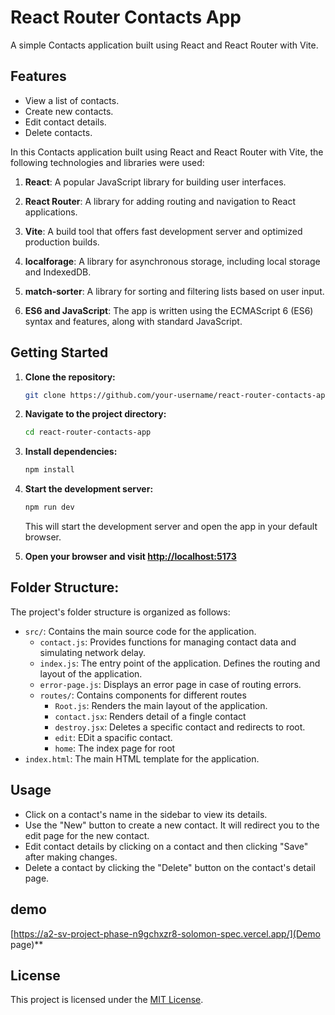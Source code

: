 
# React Router Contacts App

A simple Contacts application built using React and React Router with Vite.

## Features

- View a list of contacts.
- Create new contacts.
- Edit contact details.
- Delete contacts.

In this Contacts application built using React and React Router with Vite, the following technologies and libraries were used:

1. **React**: A popular JavaScript library for building user interfaces.
   
2. **React Router**: A library for adding routing and navigation to React applications.

3. **Vite**: A build tool that offers fast development server and optimized production builds.

4. **localforage**: A library for asynchronous storage, including local storage and IndexedDB.

5. **match-sorter**: A library for sorting and filtering lists based on user input.

6. **ES6 and JavaScript**: The app is written using the ECMAScript 6 (ES6) syntax and features, along with standard JavaScript.

## Getting Started

1. **Clone the repository:**

   ```bash
   git clone https://github.com/your-username/react-router-contacts-app.git
   ```

2. **Navigate to the project directory:**

   ```bash
   cd react-router-contacts-app
   ```

3. **Install dependencies:**

   ```bash
   npm install
   ```

4. **Start the development server:**

   ```bash
   npm run dev
   ```

   This will start the development server and open the app in your default browser.

5. **Open your browser and visit [http://localhost:5173](http://localhost:5173)**
## Folder Structure:

The project's folder structure is organized as follows:

- `src/`: Contains the main source code for the application.
  - `contact.js`: Provides functions for managing contact data and simulating network delay.
  - `index.js`: The entry point of the application. Defines the routing and layout of the application.
  - `error-page.js`: Displays an error page in case of routing errors.
  - `routes/`: Contains components for different routes
     - `Root.js`: Renders the main layout of the application.
     - `contact.jsx`: Renders detail of a fingle contact
     - `destroy.jsx`: Deletes a specific contact and redirects to root.
     - `edit`: EDit a spacific contact.
     - `home`: The index page for root
- `index.html`: The main HTML template for the application.


## Usage

- Click on a contact's name in the sidebar to view its details.
- Use the "New" button to create a new contact. It will redirect you to the edit page for the new contact.
- Edit contact details by clicking on a contact and then clicking "Save" after making changes.
- Delete a contact by clicking the "Delete" button on the contact's detail page.

## demo
[https://a2-sv-project-phase-n9gchxzr8-solomon-spec.vercel.app/](Demo page)**

## License

This project is licensed under the [MIT License](LICENSE).


